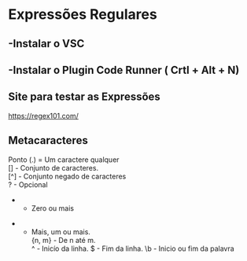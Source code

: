 


# Expressões Regulares   

## -Instalar o VSC   
## -Instalar o Plugin Code Runner ( Crtl + Alt +  N)   


## Site para testar as Expressões  
https://regex101.com/  

## Metacaracteres

Ponto (.) = Um caractere qualquer  
[] - Conjunto de caracteres.  
[^] - Conjunto negado de caracteres  
? - Opcional  
* - Zero ou mais  
+ - Mais, um ou mais.  
{n, m} - De n até m.  
^ - Inicío da linha.
$ - Fim da linha.
\b - Inicio ou fim da palavra 

